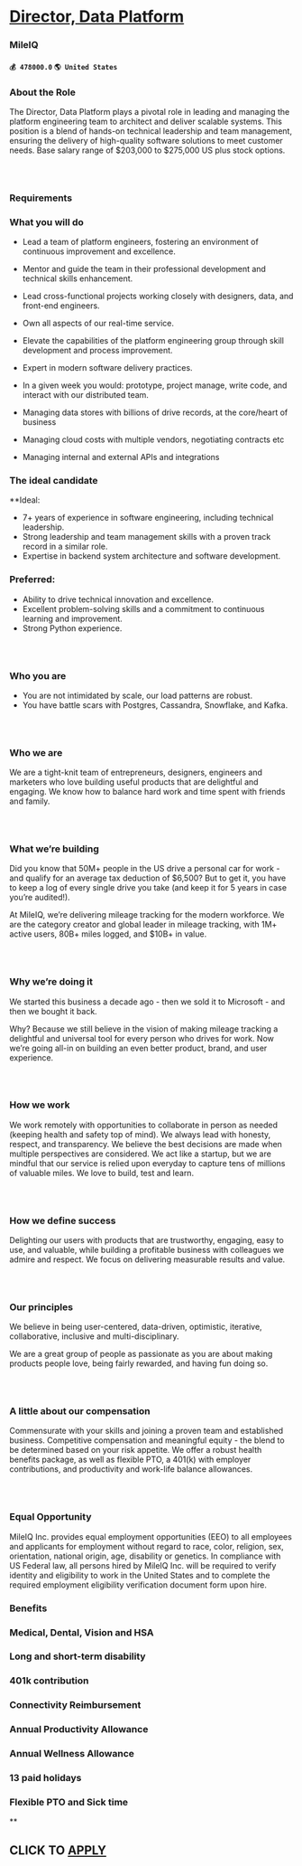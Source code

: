 # [Director, Data Platform](https://www.remotewlb.com/apply/director-data-platform)  
### MileIQ  
#### `💰 478000.0` `🌎 United States`  

### About the Role

The Director, Data Platform plays a pivotal role in leading and managing the platform engineering team to architect and deliver scalable systems. This position is a blend of hands-on technical leadership and team management, ensuring the delivery of high-quality software solutions to meet customer needs. Base salary range of $203,000 to $275,000 US plus stock options.

### ‍

### Requirements

### What you will do

  * Lead a team of platform engineers, fostering an environment of continuous improvement and excellence.
  * Mentor and guide the team in their professional development and technical skills enhancement.
  * Lead cross-functional projects working closely with designers, data, and front-end engineers.
  * Own all aspects of our real-time service.
  * Elevate the capabilities of the platform engineering group through skill development and process improvement.
  * Expert in modern software delivery practices.
  * In a given week you would: prototype, project manage, write code, and interact with our distributed team.

  * Managing data stores with billions of drive records, at the core/heart of business
  * Managing cloud costs with multiple vendors, negotiating contracts etc
  * Managing internal and external APIs and integrations‍

### The ideal candidate

 **Ideal:

  * 7+ years of experience in software engineering, including technical leadership.
  * Strong leadership and team management skills with a proven track record in a similar role.
  * Expertise in backend system architecture and software development.

### Preferred:

  * Ability to drive technical innovation and excellence.
  * Excellent problem-solving skills and a commitment to continuous learning and improvement.
  * Strong Python experience.

### ‍

### Who you are

  * You are not intimidated by scale, our load patterns are robust.
  * You have battle scars with Postgres, Cassandra, Snowflake, and Kafka.

### ‍

### Who we are

We are a tight-knit team of entrepreneurs, designers, engineers and marketers who love building useful products that are delightful and engaging. We know how to balance hard work and time spent with friends and family.

### ‍

### What we’re building

Did you know that 50M+ people in the US drive a personal car for work - and qualify for an average tax deduction of $6,500? But to get it, you have to keep a log of every single drive you take (and keep it for 5 years in case you’re audited!).

At MileIQ, we’re delivering mileage tracking for the modern workforce. We are the category creator and global leader in mileage tracking, with 1M+ active users, 80B+ miles logged, and $10B+ in value.

### ‍

### Why we’re doing it

We started this business a decade ago - then we sold it to Microsoft - and then we bought it back.

Why? Because we still believe in the vision of making mileage tracking a delightful and universal tool for every person who drives for work. Now we’re going all-in on building an even better product, brand, and user experience.

### ‍

### How we work

We work remotely with opportunities to collaborate in person as needed (keeping health and safety top of mind). We always lead with honesty, respect, and transparency. We believe the best decisions are made when multiple perspectives are considered. We act like a startup, but we are mindful that our service is relied upon everyday to capture tens of millions of valuable miles. We love to build, test and learn.

### ‍

### ‍How we define success

Delighting our users with products that are trustworthy, engaging, easy to use, and valuable, while building a profitable business with colleagues we admire and respect. We focus on delivering measurable results and value.

### ‍

### ‍Our principles

We believe in being user-centered, data-driven, optimistic, iterative, collaborative, inclusive and multi-disciplinary.

We are a great group of people as passionate as you are about making products people love, being fairly rewarded, and having fun doing so.

### ‍

### A little about our compensation

Commensurate with your skills and joining a proven team and established business. Competitive compensation and meaningful equity - the blend to be determined based on your risk appetite. We offer a robust health benefits package, as well as flexible PTO, a 401(k) with employer contributions, and productivity and work-life balance allowances.

### ‍

### Equal Opportunity

MileIQ Inc. provides equal employment opportunities (EEO) to all employees and applicants for employment without regard to race, color, religion, sex, orientation, national origin, age, disability or genetics. In compliance with US Federal law, all persons hired by MileIQ Inc. will be required to verify identity and eligibility to work in the United States and to complete the required employment eligibility verification document form upon hire.

### Benefits

### Medical, Dental, Vision and HSA

### Long and short-term disability

### 401k contribution

### Connectivity Reimbursement

### Annual Productivity Allowance

### Annual Wellness Allowance

### 13 paid holidays

### Flexible PTO and Sick time

**

  
## CLICK TO [APPLY](https://www.remotewlb.com/apply/director-data-platform)

